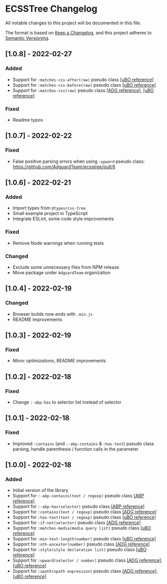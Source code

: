 # ECSSTree Changelog

All notable changes to this project will be documented in this file.

The format is based on [Keep a Changelog](https://keepachangelog.com/en/1.0.0/), and this project adheres to [Semantic Versioning](https://semver.org/spec/v2.0.0.html).

## [1.0.8] - 2022-02-27

### Added

- Support for `:matches-css-after(raw)` pseudo class [[uBO reference]](https://github.com/gorhill/uBlock/wiki/Procedural-cosmetic-filters#subjectmatches-css-afterarg)
- Support for `:matches-css-before(raw)` pseudo class [[uBO reference]](https://github.com/gorhill/uBlock/wiki/Procedural-cosmetic-filters#subjectmatches-css-beforearg)
- Support for `:matches-css(raw)` pseudo class [[ADG reference]](https://github.com/AdguardTeam/ExtendedCss#extended-css-matches-css), [[uBO reference]](https://github.com/gorhill/uBlock/wiki/Procedural-cosmetic-filters#subjectmatches-cssarg)

### Fixed

- Readme typos

## [1.0.7] - 2022-02-22

### Fixed

- False positive parsing errors when using `:upward` pseudo class: https://github.com/AdguardTeam/ecsstree/pull/8

## [1.0.6] - 2022-02-21

### Added
- Import types from `@types/css-tree`
- Small example project in TypeScript
- Integrate ESLint, some code style improvements

### Fixed
- Remove Node warnings when running tests

### Changed
- Exclude some unnecessary files from NPM release
- Move package under `AdguardTeam` organization

## [1.0.4] - 2022-02-19

### Changed
- Browser builds now ends with `.min.js`
- README improvements

## [1.0.3] - 2022-02-19

### Fixed
- Minor optimizations, README improvements

## [1.0.2] - 2022-02-18

### Fixed
- Change `:-abp-has` to selector list instead of selector

## [1.0.1] - 2022-02-18

### Fixed
- Improved `:contains` (and `:-abp-contains` & `:has-text`) pseudo class parsing, handle parenthesis / function calls in the parameter

## [1.0.0] - 2022-02-18

### Added
- Initial version of the library
- Support for `:-abp-contains(text / regexp)` pseudo class [[ABP reference]](https://help.adblockplus.org/hc/en-us/articles/360062733293#elemhide_css)
- Support for `:-abp-has(selector)` pseudo class [[ABP reference]](https://help.adblockplus.org/hc/en-us/articles/360062733293#elemhide_css)
- Support for `:contains(text / regexp)` pseudo class [[ADG reference]](https://github.com/AdguardTeam/ExtendedCss#extended-css-contains)
- Support for `:has-text(text / regexp)` pseudo class [[uBO reference]](https://github.com/gorhill/uBlock/wiki/Procedural-cosmetic-filters#subjecthas-textneedle)
- Support for `:if-not(selector)` pseudo class [[ADG reference]](https://github.com/AdguardTeam/ExtendedCss#extended-css-if-not)
- Support for `:matches-media(media query list)` pseudo class [[uBO reference]](https://github.com/gorhill/uBlock/wiki/Procedural-cosmetic-filters#subjectmatches-mediaarg)
- Support for `:min-text-length(number)` pseudo class [[uBO reference]](https://github.com/gorhill/uBlock/wiki/Procedural-cosmetic-filters#subjectmin-text-lengthn)
- Support for `:nth-ancestor(number)` pseudo class [[ADG reference]](https://github.com/AdguardTeam/ExtendedCss#extended-css-nth-ancestor)
- Support for `:style(style declaration list)` pseudo class [[uBO reference]](https://github.com/gorhill/uBlock/wiki/Static-filter-syntax#subjectstylearg)
- Support for `:upward(selector / number)` pseudo class [[ADG reference]](https://github.com/AdguardTeam/ExtendedCss#extended-css-upward), [[uBO reference]](https://github.com/gorhill/uBlock/wiki/Procedural-cosmetic-filters#subjectupwardarg)
- Support for `:xpath(xpath expression)` pseudo class [[ADG reference]](https://github.com/AdguardTeam/ExtendedCss#-pseudo-class-xpath), [[uBO reference]](https://github.com/gorhill/uBlock/wiki/Procedural-cosmetic-filters#subjectxpatharg)
